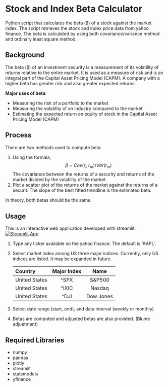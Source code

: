 # Stock and Index Beta Calculator #
Python script that calculates the beta (β) of a stock against the market index. The script retrieves the stock and index price data from yahoo finance. The beta is calculated by using both covariance/variance method and ordinary least square method.


## Background ##
The beta (β) of an investment security is a measurement of its volatility of returns relative to the entire market. It is used as a measure of risk and is an integral part of the Capital Asset Pricing Model (CAPM). A company with a higher beta has greater risk and also greater expected returns. <br>

<b>Major uses of beta</b>:
* Measuring the risk of a portfolio to the market
* Measuring the volatiltiy of an industry compared to the market
* Estimating the expected return on equity of stock in the Capital Asset Pricing Model (CAPM)

## Process ##
There are two methods used to compute beta.
1. Using the formala, $$\beta = Cov(r_i, r_m)/Var(r_m)$$ The covariance between the returns of a security and returns of the market divided by the volatility of the market.
2. Plot a scatter plot of the returns of the market against the returns of a securit. The slope of the best fitted trendline is the extimated beta.

In theory, both betas should be the same.

## Usage ##
This is an interactive web application developed with streamlit. [![Streamlit App](https://static.streamlit.io/badges/streamlit_badge_black_white.svg)](https://finance-analysis-j22zwkeeepzxpym9ej9smg.streamlit.app/)

1. Type any ticker available on the yahoo finance. The default is 'AAPL'.
2. Select market index among US three major indices. Currently, only US indices are listed. It may be expanded in future.

    Country | Major Index | Name
    | :--- | :--: |:--:
    United States | ^SPX  |S&P500
    United States | ^IXIC | Nasdaq
    United States | ^DJI  | Dow Jones

3. Select date range (start, end), and data interval (weekly or monthly)

4. Betas are computed and adjusted betas are also provided. (Blume adjuetment)
## Required Libraries ##
* numpy
* pandas
* plotly
* streamlit
* statsmodels
* yfinance
